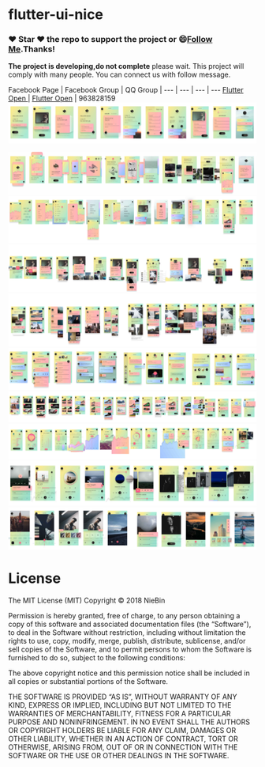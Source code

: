 # flutter-ui-nice
### :heart: Star :heart: the repo to support the project or :smile:[Follow Me](https://github.com/nb312).Thanks!
**The project is developing,do not complete** please wait. 
This project will comply with many people.
You can connect us with follow message.

Facebook Page | Facebook Group | QQ Group | 
--- | --- | --- | ---
[Flutter Open ](https://www.facebook.com/flutteropen) | [Flutter Open](https://www.facebook.com/groups/948618338674126/) |  963828159
<img src="doc/01-signup-no.jpg"/>

<img src="doc/02-walk_through-no.jpg"/>

<img src="doc/03-navigation-no.jpg" />

<img src="doc/04-profile-no.jpg"/>

<img src="doc/05-feed-no.jpg"/>

<img src="doc/06-chat-no.jpg" />

<img src="doc/07-shopping-no.jpg" />

<img src="doc/08-statistics-no.jpg"/>

<img src="doc/09-media-no.jpg"/>

<img src="doc/10-camera-no.jpg"/>

# License
The MIT License (MIT)
Copyright © 2018 NieBin

Permission is hereby granted, free of charge, to any person obtaining a copy of this software and associated documentation files (the “Software”), to deal in the Software without restriction, including without limitation the rights to use, copy, modify, merge, publish, distribute, sublicense, and/or sell copies of the Software, and to permit persons to whom the Software is furnished to do so, subject to the following conditions:

The above copyright notice and this permission notice shall be included in all copies or substantial portions of the Software.

THE SOFTWARE IS PROVIDED “AS IS”, WITHOUT WARRANTY OF ANY KIND, EXPRESS OR IMPLIED, INCLUDING BUT NOT LIMITED TO THE WARRANTIES OF MERCHANTABILITY, FITNESS FOR A PARTICULAR PURPOSE AND NONINFRINGEMENT. IN NO EVENT SHALL THE AUTHORS OR COPYRIGHT HOLDERS BE LIABLE FOR ANY CLAIM, DAMAGES OR OTHER LIABILITY, WHETHER IN AN ACTION OF CONTRACT, TORT OR OTHERWISE, ARISING FROM, OUT OF OR IN CONNECTION WITH THE SOFTWARE OR THE USE OR OTHER DEALINGS IN THE SOFTWARE.
